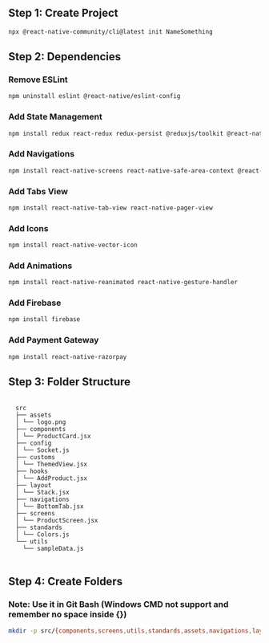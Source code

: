 ## Step 1: Create Project
```bash
npx @react-native-community/cli@latest init NameSomething
```
## Step 2: Dependencies
### Remove ESLint
```bash
npm uninstall eslint @react-native/eslint-config
```
### Add State Management
```bash
npm install redux react-redux redux-persist @reduxjs/toolkit @react-native-async-storage/async-storage
```
### Add Navigations
```bash
npm install react-native-screens react-native-safe-area-context @react-navigation/native @react-navigation/native-stack @react-navigation/bottom-tabs @react-navigation/material-top-tabs 
```
### Add Tabs View
```bash
npm install react-native-tab-view react-native-pager-view 
```
### Add Icons
```bash
npm install react-native-vector-icon
```
### Add Animations
```bash
npm install react-native-reanimated react-native-gesture-handler
```
### Add Firebase
```bash
npm install firebase
```
### Add Payment Gateway
```bash
npm install react-native-razorpay
```
## Step 3: Folder Structure
<pre> <code> 
  src
  ├── assets
  │ └── logo.png 
  ├── components
  │ └── ProductCard.jsx 
  ├── config
  │ └── Socket.js 
  ├── customs
  │ └── ThemedView.jsx
  ├── hooks
  │ └── AddProduct.jsx 
  ├── layout
  │ └── Stack.jsx 
  ├── navigations
  │ └── BottomTab.jsx 
  ├── screens
  │ └── ProductScreen.jsx 
  ├── standards
  │ └── Colors.js 
  └── utils
    └── sampleData.js 
</code> </pre>
## Step 4: Create Folders
### Note: Use it in Git Bash (Windows CMD not support and remember no space inside {})
```bash
mkdir -p src/{components,screens,utils,standards,assets,navigations,layout,config,customs,helpers,hooks}
